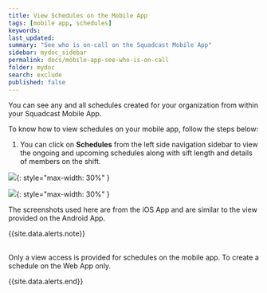 ```yaml
---
title: View Schedules on the Mobile App
tags: [mobile app, schedules]
keywords: 
last_updated: 
summary: "See who is on-call on the Squadcast Mobile App"
sidebar: mydoc_sidebar
permalink: docs/mobile-app-see-who-is-on-call
folder: mydoc
search: exclude
published: false
---
```


You can see any and all schedules created for your organization from within your Squadcast Mobile App. 

To know how to view schedules on your mobile app, follow the steps below: 

1. You can click on **Schedules** from the left side navigation sidebar to view the ongoing and upcoming schedules along with sift length and details of members on the shift.  

![](images/schedules_mobile_1.png){: style="max-width: 30%" }

![](images/schedules_mobile_2.png){: style="max-width: 30%" }

The screenshots used here are from the iOS App and are similar to the view provided on the Android App.

{{site.data.alerts.note}}
<br/><br/><p>Only a view access is provided for schedules on the mobile app. To create a schedule on the Web App only.</p>
{{site.data.alerts.end}}